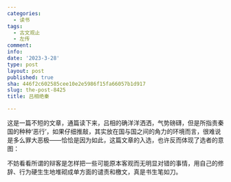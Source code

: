 ```yaml
---
categories:
  - 读书
tags:
  - 古文观止
  - 左传
comment: 
info: 
date: '2023-3-28'
type: post
layout: post
published: true
sha: 446f2c602585cee10e2e5986f15fa66057b1d917
slug: the-post-8425
title: 吕相绝秦

---
```

这是一篇不短的文章，通篇读下来，吕相的确洋洋洒洒，气势磅礴，但是所指责秦国的种种‘恶行’，如果仔细推敲，其实放在国与国之间的角力的环境而言，很难说是多么罪大恶极——恰恰是因为如此，这篇文章的入选，也许反而体现了选者的意图：

不妨看看所谓的辩客是怎样把一些可能原本客观而无明显对错的事情，用自己的修辞、行为硬生生地堆砌成单方面的谴责和檄文，真是书生笔如刀。

